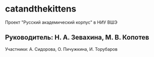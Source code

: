 # catandthekittens
Проект "Русский академический корпус" в НИУ ВШЭ  
## Руководитель: Н. А. Зевахина, М. В. Копотев
Участники: А. Сидорова, О. Пичужкина, И. Торубаров


